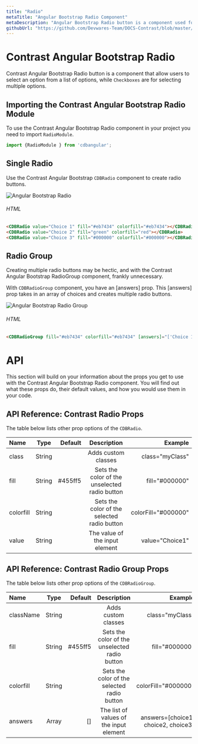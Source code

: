 ```yaml
---
title: "Radio"
metaTitle: "Angular Bootstrap Radio Component"
metaDescription: "Angular Bootstrap Radio button is a component used for allowing a user to make a single choice among many options"
githubUrl: "https://github.com/Devwares-Team/DOCS-Contrast/blob/master/content/contrast/angular/components/radio.md"
---
```


# Contrast Angular Bootstrap Radio

Contrast Angular Bootstrap Radio button is a component that allow users to select an option from a list of options, while `Checkboxes` are for selecting multiple options.

## Importing the Contrast Angular Bootstrap Radio Module

To use the Contrast Angular Bootstrap Radio component in your project you need to import `RadioModule`.

```ts
import {RadioModule } from 'cdbangular';
```

## Single Radio

Use the Contrast Angular Bootstrap `CDBRadio` component to create radio buttons.

![Angular Bootstrap Radio](./images/radio1.png)

###### HTML
```html
<CDBRadio value="Choice 1" fill="#eb7434" colorfill="#eb7434"></CDBRadio>
<CDBRadio value="Choice 2" fill="green" colorfill="red"></CDBRadio>
<CDBRadio value="Choice 3" fill="#000000" colorfill="#000000"></CDBRadio>
```

## Radio Group

Creating multiple radio buttons may be hectic, and with the Contrast Angular Bootstrap RadioGroup component, frankly unnecessary.

With `CDBRadioGroup` component, you have an [answers] prop. This [answers] prop takes in an array of choices and creates multiple radio buttons.

![Angular Bootstrap Radio Group](./images/radio2.png)

###### HTML
```html
<CDBRadioGroup fill="#eb7434" colorfill="#eb7434" [answers]="['Choice 1', 'Choice 2' , 'Choice 3' , 'Choice 4' ]"></CDBRadioGroup>
```


# API

This section will build on your information about the props you get to use with the Contrast Angular Bootstrap Radio component. You will find out what these props do, their default values, and how you would use them in your code.



## API Reference: Contrast Radio Props

The table below lists other prop options of the `CDBRadio`.

| Name            | Type        | Default      |   Description| Example      |
| :------------- | :----------: | -----------: | :----------: | -----------: |
| class      | String       |              |Adds custom classes	      |     class="myClass" |
| fill           | String       | #455ff5      | Sets the color of the unselected radio button | fill="#000000" |
| colorfill      | String       |              | Sets the color of the selected radio button | colorFill="#000000" |
| value          | String       |              | The value of the input element | value="Choice1" |

## API Reference: Contrast Radio Group Props

The table below lists other prop options of the `CDBRadioGroup`.

| Name            | Type        | Default      |   Description| Example      |
| :------------- | :----------: | -----------: | :----------: | -----------: |
| className      | String       |              |Adds custom classes	      |     class="myClass" |
| fill           | String       | #455ff5      | Sets the color of the unselected radio button | fill="#000000" |
| colorfill      | String       |              | Sets the color of the selected radio button | colorFill="#000000" |
| answers        | Array        | []           | The list of values of the input element | answers=[choice1, choice2, choice3] |
